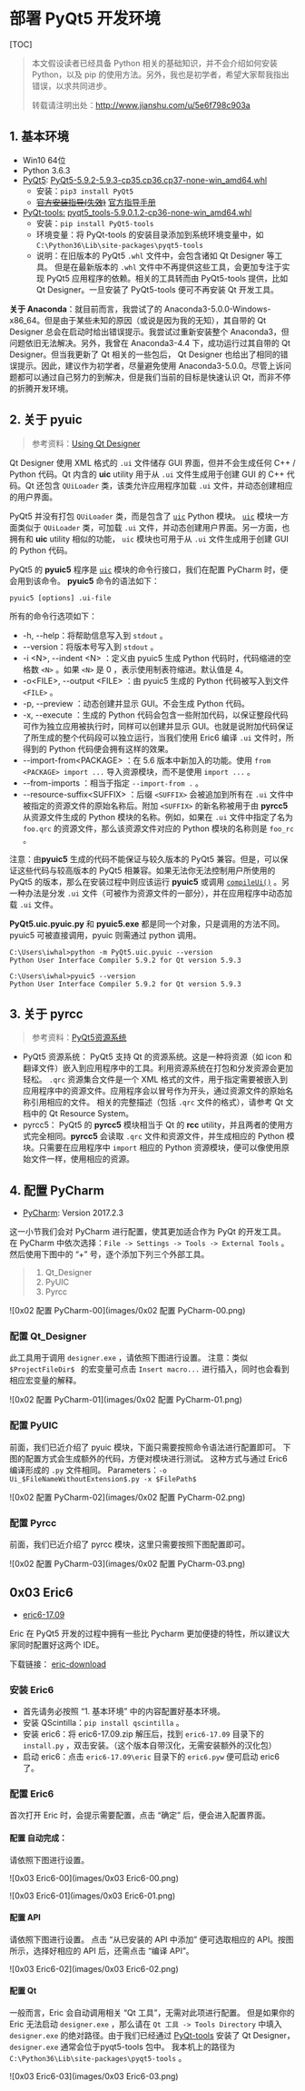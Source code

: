 # 部署 PyQt5 开发环境

[TOC]

> 本文假设读者已经具备 Python 相关的基础知识，并不会介绍如何安装 Python，以及 pip 的使用方法。另外，我也是初学者，希望大家帮我指出错误，以求共同进步。
>
> 转载请注明出处：http://www.jianshu.com/u/5e6f798c903a

## 1. 基本环境

- Win10 64位
- Python 3.6.3
- [PyQt5](https://pypi.python.org/pypi/PyQt5): [PyQt5-5.9.2-5.9.3-cp35.cp36.cp37-none-win_amd64.whl](https://pypi.python.org/packages/67/ad/5ce6033bded3c39043a2c67cc46b3976427187f68c9dbaf5533884899086/PyQt5-5.9.2-5.9.3-cp35.cp36.cp37-none-win_amd64.whl#md5=87f07e234e60dfc3a81d8b59862fb258) 
  - 安装：`pip3 install PyQt5` 
  - ~~[官方安装指导(失效)](https://www.riverbankcomputing.com/software/pyqt/download5)~~ [官方指导手册](http://pyqt.sourceforge.net/Docs/PyQt5/installation.html) 
- [PyQt-tools:](https://pypi.python.org/pypi/pyqt5-tools) [pyqt5_tools-5.9.0.1.2-cp36-none-win_amd64.whl](https://pypi.python.org/packages/0e/a1/b2bbbb9e0c0f374fb77c85b014fc39fdb6e9e258c20906cc7ecb5f565e38/pyqt5_tools-5.9.0.1.2-cp36-none-win_amd64.whl#md5=5f42a111d7e12ac61a625a3a0889bc26) 
  - 安装：`pip install PyQt5-tools` 
  - 环境变量：将 PyQt-tools 的安装目录添加到系统环境变量中，如`C:\Python36\Lib\site-packages\pyqt5-tools` 
  - 说明：在旧版本的 PyQt5 `.whl` 文件中，会包含诸如 Qt Designer 等工具。
    但是在最新版本的 `.whl` 文件中不再提供这些工具，会更加专注于实现 PyQt5 应用程序的依赖。相关的工具转而由 PyQt5-tools 提供，比如 Qt Designer。一旦安装了 PyQt5-tools 便可不再安装 Qt 开发工具。

**关于 Anaconda**：就目前而言，我尝试了的 Anaconda3-5.0.0-Windows-x86_64。但是由于某些未知的原因（或说是因为我的无知），其自带的 Qt Designer 总会在启动时给出错误提示。我尝试过重新安装整个 Anaconda3，但问题依旧无法解决。另外，我曾在 Anaconda3-4.4 下，成功运行过其自带的 Qt Designer。但当我更新了 Qt 相关的一些包后， Qt Designer 也给出了相同的错误提示。因此，建议作为初学者，尽量避免使用 Anaconda3-5.0.0。尽管上诉问题都可以通过自己努力的到解决，但是我们当前的目标是快速认识 Qt，而非不停的折腾开发环境。

## 2. 关于 pyuic

> 参考资料：[Using Qt Designer](http://pyqt.sourceforge.net/Docs/PyQt5/designer.html#using-qt-designer) 

Qt Designer 使用 XML 格式的 `.ui` 文件储存 GUI 界面，但并不会生成任何 C++ / Python 代码。Qt 内含的 **uic** utility 用于从 `.ui` 文件生成用于创建 GUI 的 C++ 代码。Qt 还包含 `QUiLoader` 类，该类允许应用程序加载 `.ui` 文件，并动态创建相应的用户界面。

PyQt5 并没有打包 `QUiLoader` 类，而是包含了 [`uic`](http://pyqt.sourceforge.net/Docs/PyQt5/uic.html#PyQt5-uic) Python 模块。 [`uic`](http://pyqt.sourceforge.net/Docs/PyQt5/uic.html#PyQt5-uic) 模块一方面类似于 `QUiLoader` 类，可加载 `.ui` 文件，并动态创建用户界面。另一方面，也拥有和 **uic** utility 相似的功能， `uic` 模块也可用于从 `.ui` 文件生成用于创建 GUI 的 Python 代码。

PyQt5 的 **pyuic5** 程序是 [`uic`](http://pyqt.sourceforge.net/Docs/PyQt5/uic.html#PyQt5-uic) 模块的命令行接口，我们在配置 PyCharm 时，便会用到该命令。
**pyuic5** 命令的语法如下：

```
pyuic5 [options] .ui-file
```

所有的命令行选项如下：

- -h, --help：将帮助信息写入到 `stdout` 。
- --version：将版本号写入到 `stdout` 。
- -i \<N\>, --indent \<N\> ：定义由 pyuic5 生成 Python 代码时，代码缩进的空格数 `<N>` 。如果 `<N>` 是 0 ，表示使用制表符缩进。默认值是 4。
- -o\<FILE\>, --output \<FILE\> ：由 pyuic5 生成的 Python 代码被写入到文件 `<FILE>` 。
- -p, --preview ：动态创建并显示 GUI。不会生成 Python 代码。
- -x, --execute ：生成的 Python 代码会包含一些附加代码，以保证整段代码可作为独立应用被执行时，同样可以创建并显示 GUI。也就是说附加代码保证了所生成的整个代码段可以独立运行，当我们使用 Eric6 编译 `.ui` 文件时，所得到的 Python 代码便会拥有这样的效果。
- --import-from\<PACKAGE\> ：在 5.6 版本中新加入的功能。使用 `from <PACKAGE> import ...` 导入资源模块，而不是使用 `import ...` 。
- --from-imports ：相当于指定 `--import-from .` 。
- --resource-suffix\<SUFFIX\> ：后缀 `<SUFFIX>` 会被追加到所有在 `.ui` 文件中被指定的资源文件的原始名称后。附加 `<SUFFIX>` 的新名称被用于由 **pyrcc5** 从资源文件生成的 Python 模块的名称。例如，如果在 `.ui` 文件中指定了名为 `foo.qrc` 的资源文件，那么该资源文件对应的 Python 模块的名称则是 `foo_rc` 。

注意：由**pyuic5** 生成的代码不能保证与较久版本的 PyQt5 兼容。但是，可以保证这些代码与较高版本的 PyQt5 相兼容。如果无法你无法控制用户所使用的 PyQt5 的版本，那么在安装过程中则应该运行 **pyuic5** 或调用 [`compileUi()`](http://pyqt.sourceforge.net/Docs/PyQt5/designer.html#PyQt5.uic.compileUi) 。另一种办法是分发 `.ui` 文件（可被作为资源文件的一部分），并在应用程序中动态加载 `.ui` 文件。

**PyQt5.uic.pyuic.py** 和 **pyuic5.exe** 都是同一个对象，只是调用的方法不同。
pyuic5 可被直接调用，pyuic 则需通过 python 调用。

```
C:\Users\iwhal>python -m PyQt5.uic.pyuic --version
Python User Interface Compiler 5.9.2 for Qt version 5.9.3

C:\Users\iwhal>pyuic5 --version
Python User Interface Compiler 5.9.2 for Qt version 5.9.3
```

## 3. 关于 pyrcc

> 参考资料：[PyQt5资源系统](http://pyqt.sourceforge.net/Docs/PyQt5/resources.html#the-pyqt5-resource-system)

- PyQt5 资源系统：
  PyQt5 支持 Qt 的资源系统。这是一种将资源（如 icon 和翻译文件）嵌入到应用程序中的工具。利用资源系统在打包和分发资源会更加轻松。
   `.qrc` 资源集合文件是一个 XML 格式的文件，用于指定需要被嵌入到应用程序中的资源文件。应用程序会以冒号作为开头，通过资源文件的原始名称引用相应的文件。
  相关的完整描述（包括 `.qrc` 文件的格式），请参考 Qt 文档中的 Qt Resource System。
- pyrcc5：
  PyQt5 的 **pyrcc5** 模块相当于 Qt 的 **rcc** utility，并且两者的使用方式完全相同。**pyrcc5** 会读取 `.qrc` 文件和资源文件，并生成相应的 Python 模块。只需要在应用程序中 `import` 相应的 Python 资源模块，便可以像使用原始文件一样，使用相应的资源。

## 4. 配置 PyCharm

- [PyCharm](https://www.jetbrains.com/pycharm/download/#section=windows): Version 2017.2.3

这一小节我们会对 PyCharm 进行配置，使其更加适合作为 PyQt 的开发工具。
在 PyCharm 中依次选择：`File -> Settings -> Tools -> External Tools` 。
然后使用下图中的 “+” 号，逐个添加下列三个外部工具。

> 1. Qt_Designer
> 2. PyUIC
> 3. Pyrcc

![0x02 配置 PyCharm-00](images/0x02 配置 PyCharm-00.png)

### 配置 Qt_Designer

此工具用于调用 `designer.exe` ，请依照下图进行设置。
注意：类似 `$ProjectFileDir$ ` 的宏变量可点击 `Insert macro...` 进行插入，同时也会看到相应宏变量的解释。

![0x02 配置 PyCharm-01](images/0x02 配置 PyCharm-01.png)

### 配置 PyUIC

前面，我们已近介绍了 pyuic 模块，下面只需要按照命令语法进行配置即可。
下图的配置方式会生成额外的代码，方便对模块进行测试。
这种方式与通过 Eric6 编译形成的 `.py` 文件相同。
Parameters：`-o Ui_$FileNameWithoutExtension$.py -x $FilePath$`

![0x02 配置 PyCharm-02](images/0x02 配置 PyCharm-02.png)

### 配置 Pyrcc

前面，我们已近介绍了 pyrcc 模块，这里只需要按照下图配置即可。

![0x02 配置 PyCharm-03](images/0x02 配置 PyCharm-03.png)

## 0x03 Eric6

- [eric6-17.09](https://eric-ide.python-projects.org/index.html) 

Eric 在 PyQt5 开发的过程中拥有一些比 Pycharm 更加便捷的特性，所以建议大家同时配置好这两个 IDE。

下载链接： [eric-download](https://eric-ide.python-projects.org/eric-download.html) 

### 安装 Eric6

- 首先请务必按照 “1. 基本环境” 中的内容配置好基本环境。
- 安装 QScintilla：`pip install qscintilla` 。
- 安装 eric6：将 eric6-17.09.zip 解压后，找到 `eric6-17.09` 目录下的 `install.py` ，双击安装。（这个版本自带汉化，无需安装额外的汉化包）
- 启动 eric6：点击 `eric6-17.09\eric` 目录下的 `eric6.pyw` 便可启动 eric6 了。

### 配置 Eric6

首次打开 Eric 时，会提示需要配置，点击 “确定” 后，便会进入配置界面。

#### 配置 自动完成：

请依照下图进行设置。

![0x03 Eric6-00](images/0x03 Eric6-00.png)

![0x03 Eric6-01](images/0x03 Eric6-01.png)

#### 配置 API

请依照下图进行设置。
点击 “从已安装的 API 中添加” 便可选取相应的 API。按图所示，选择好相应的 API 后，还需点击 “编译 API”。

![0x03 Eric6-02](images/0x03 Eric6-02.png)



#### 配置 Qt

一般而言，Eric 会自动调用相关 “Qt 工具”，无需对此项进行配置。
但是如果你的 Eric 无法启动 `designer.exe` ，那么请在 `Qt 工具 -> Tools Directory` 中填入`designer.exe` 的绝对路径。由于我们已经通过 [PyQt-tools](https://pypi.python.org/pypi/pyqt5-tools) 安装了 Qt Designer，`designer.exe` 通常会位于pyqt5-tools 包中。
我本机上的路径为 `C:\Python36\Lib\site-packages\pyqt5-tools` 。

![0x03 Eric6-03](images/0x03 Eric6-03.png)
